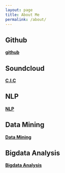 ```yaml
---
layout: page
title: About Me
permalink: /about/
---
```

## Github
**[github](https://github.com/gangcheol/)**

## Soundcloud
**[C.I.C](https://soundcloud.com/qfmtzwxyygft/albums)**

## NLP
**[NLP](https://gangcheol.github.io/nlp-with-pytroch/)**

## Data Mining
**[Data Mining](https://gangcheol.github.io/data-mining/)**

## Bigdata Analysis
**[Bigdata Analysis](https://gangcheol.github.io/big-data-analysis/)**
[^1]:a blogging platform that natively supports Jupyter notebooks in addition to other formats.
